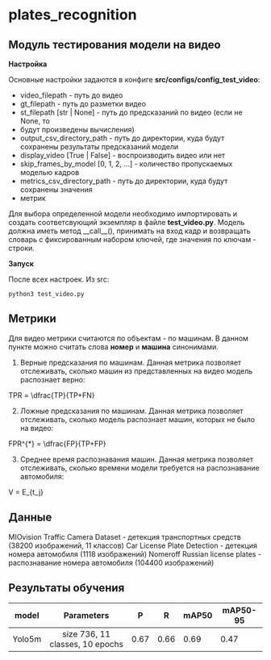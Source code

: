 # plates_recognition

## Модуль тестирования модели на видео

**Настройка**

Основные настройки задаются в конфиге **src/configs/config_test_video**:

* video_filepath - путь до видео
* gt_filepath - путь до разметки видео
* st_filepath [str | None] - путь до предсказаний по видео (если не None, то
* будут произведены вычисления)
* output_csv_directory_path - путь до директории, куда будут сохранены результаты предсказаний модели
* display_video [True | False] - воспроизводить видео или нет
* skip_frames_by_model [0, 1, 2, ...] - количество пропускаемых моделью кадров
* metrics_csv_directory_path - путь до директории, куда будут сохранены значения
* метрик

Для выбора определенной модели необходимо импортировать и создать соответсвующий
экземпляр в файле **test_video.py**. Модель должна иметь метод \_\_call\_\_(),
принимать на вход кадр и возвращать словарь с фиксированным набором ключей, где
значения по ключам - строки.

**Запуск**

После всех настроек. Из src:

    python3 test_video.py

## Метрики

Для видео метрики считаются по объектам - по машинам. В данном пункте можно
считать слова **номер** и **машина** синонимами.

1. Верные предсказания по машинам. Данная метрика позволяет отслеживать, сколько
машин из представленных на видео модель распознает верно:

TPR = \dfrac{TP}{TP+FN}

2. Ложные предсказания по машинам. Данная метрика позволяет отслеживать, сколько
модель распознает машин, которых не было на видео:

FPR^{*} = \dfrac{FP}{TP+FP}

3. Среднее время распознавания машин. Данная метрика позволяет отслеживать, 
сколько времени модели требуется на распознавание автомобиля:

V = E_{t_j}

## Данные

MIOvision Traffic Camera Dataset - детекция транспортных средств (38200 изображений, 11 классов)
Car License Plate Detection - детекция номера автомобиля (1118 изображений)
Nomeroff Russian license plates - распознавание номера автомобиля (104400 изображений)

## Результаты обучения

| model        | Parameters                      | P    | R   | mAP50| mAP50-95 |
| -------------|:-------------------------------:| -----|-----|------|----------|
| Yolo5m       |size 736, 11 classes, 10 epochs  | 0.67 | 0.66| 0.69 | 0.47     |


